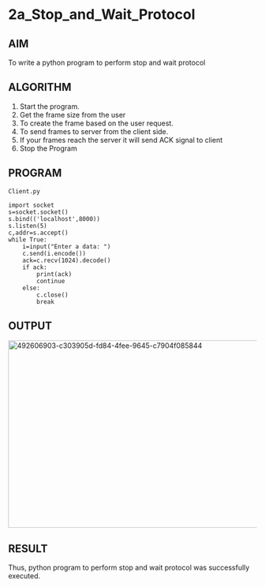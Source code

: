 # 2a_Stop_and_Wait_Protocol
## AIM 
To write a python program to perform stop and wait protocol
## ALGORITHM
1. Start the program.
2. Get the frame size from the user
3. To create the frame based on the user request.
4. To send frames to server from the client side.
5. If your frames reach the server it will send ACK signal to client
6. Stop the Program
## PROGRAM
```
Client.py

import socket 
s=socket.socket() 
s.bind(('localhost',8000))
s.listen(5) 
c,addr=s.accept() 
while True: 
    i=input("Enter a data: ") 
    c.send(i.encode()) 
    ack=c.recv(1024).decode() 
    if ack: 
        print(ack) 
        continue 
    else: 
        c.close() 
        break
```
## OUTPUT
<img width="976" height="380" alt="492606903-c303905d-fd84-4fee-9645-c7904f085844" src="https://github.com/user-attachments/assets/4bedf5db-40d1-41d4-a19b-0e1d259a91c7" />

## RESULT
Thus, python program to perform stop and wait protocol was successfully executed.
